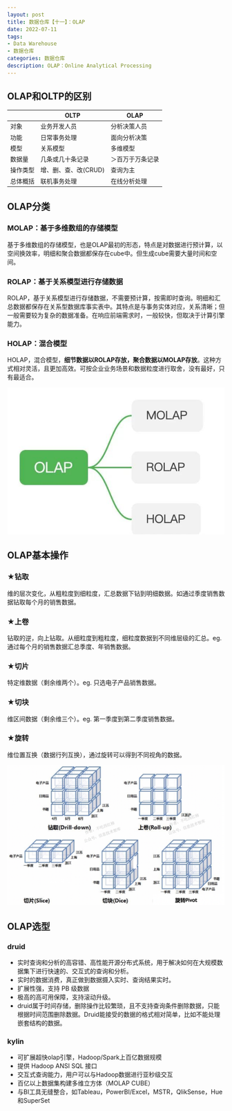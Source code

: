 ```yaml
---
layout: post
title: 数据仓库【十一】：OLAP
date: 2022-07-11
tags:
- Data Warehouse
- 数据仓库
categories: 数据仓库
description: OLAP：Online Analytical Processing
---
```


## OLAP和OLTP的区别

||OLTP|OLAP|
|--|--|--|
|对象|业务开发人员|分析决策人员|
|功能|日常事务处理|面向分析决策|
|模型|关系模型|多维模型|
|数据量|几条或几十条记录|＞百万于万条记录|
|操作类型|增、删、查、改(CRUD)|查询为主|
|总体概括|联机事务处理|在线分析处理|

## OLAP分类

### MOLAP：基于多维数组的存储模型

基于多维数组的存储模型，也是OLAP最初的形态，特点是对数据进行预计算，以空间换效率，明细和聚合数据都保存在cube中。但生成cube需要大量时间和空间。

### ROLAP：基于关系模型进行存储数据

ROLAP，基于关系模型进行存储数据，不需要预计算，按需即时查询。明细和汇总数据都保存在关系型数据库事实表中。其特点是与事务实体对应，关系清晰；但一般需要较为复杂的数据准备。在响应前端需求时，一般较快，但取决于计算引擎能力。

### HOLAP：混合模型

HOLAP，混合模型，**细节数据以ROLAP存放，聚合数据以MOLAP存放**。这种方式相对灵活，且更加高效。可按企业业务场景和数据粒度进行取舍，没有最好，只有最适合。

![](/images/0002.jfif)

## OLAP基本操作

### ★钻取

维的层次变化，从粗粒度到细粒度，汇总数据下钻到明细数据。如通过季度销售数据钻取每个月的销售数据。

### ★上卷

钻取的逆，向上钻取。从细粒度到粗粒度，细粒度数据到不同维层级的汇总。eg. 通过每个月的销售数据汇总季度、年销售数据。

### ★切片

特定维数据（剩余维两个）。eg. 只选电子产品销售数据。

### ★切块

维区间数据（剩余维三个）。eg. 第一季度到第二季度销售数据。

### ★旋转

维位置互换（数据行列互换），通过旋转可以得到不同视角的数据。

![](/images/0075.png)

## OLAP选型

### druid

- 实时查询和分析的高容错、高性能开源分布式系统，用于解决如何在大规模数据集下进行快速的、交互式的查询和分析。
- 实时的数据消费，真正做到数据摄入实时、查询结果实时。
- 扩展性强，支持 PB 级数据
- 极高的高可用保障，支持滚动升级。
- druid属于时间存储，删除操作比较繁琐，且不支持查询条件删除数据，只能根据时间范围删除数据。Druid能接受的数据的格式相对简单，比如不能处理嵌套结构的数据。

### kylin

- 可扩展超快olap引擎，Hadoop/Spark上百亿数据规模
- 提供 Hadoop ANSI SQL 接口
- 交互式查询能力，用户可以与Hadoop数据进行亚秒级交互
- 百亿以上数据集构建多维立方体（MOLAP CUBE）
- 与BI工具无缝整合，如Tableau，PowerBI/Excel，MSTR，QlikSense，Hue和SuperSet
